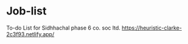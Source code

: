 # Job-list
 To-do List for Sidhhachal phase 6 co. soc ltd.
https://heuristic-clarke-2c3f93.netlify.app/
